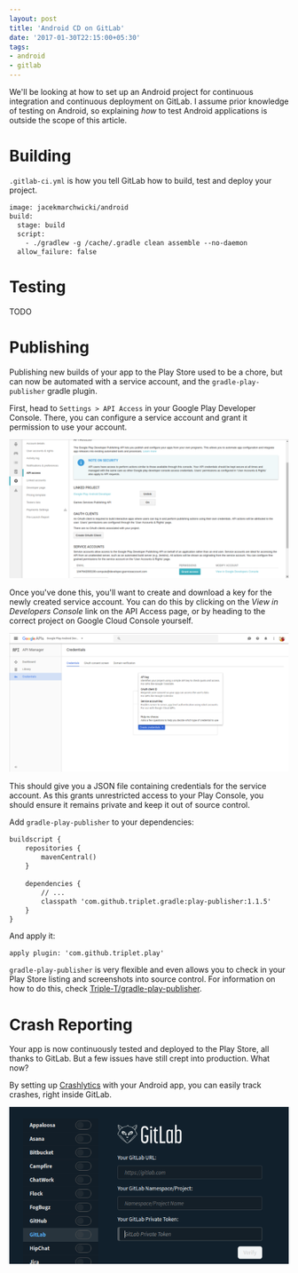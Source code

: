 ```yaml
---
layout: post
title: 'Android CD on GitLab'
date: '2017-01-30T22:15:00+05:30'
tags:
- android
- gitlab
---
```


We'll be looking at how to set up an Android project for continuous integration and continuous deployment on GitLab. I assume prior knowledge of testing on Android, so explaining _how_ to test Android applications is outside the scope of this article.

# Building

`.gitlab-ci.yml` is how you tell GitLab how to build, test and deploy your project.

```
image: jacekmarchwicki/android
build:
  stage: build
  script:
    - ./gradlew -g /cache/.gradle clean assemble --no-daemon
  allow_failure: false
```

# Testing

TODO

# Publishing

Publishing new builds of your app to the Play Store used to be a chore, but can now be automated with a service account, and the `gradle-play-publisher` gradle plugin.

First, head to `Settings > API Access` in your Google Play Developer Console. There, you can configure a service account and grant it permission to use your account.

![Google Play Developer Console API Access](/files/android-gitlab/service-account.png)

Once you've done this, you'll want to create and download a key for the newly created service account. You can do this by clicking on the *View in Developers Console* link on the API Access page, or by heading to the correct project on Google Cloud Console yourself.

![Google Cloud Console - Service Account Credentials](/files/android-gitlab/service-account-credentials.png)

This should give you a JSON file containing credentials for the service account. As this grants unrestricted access to your Play Console, you should ensure it remains private and keep it out of source control.

Add `gradle-play-publisher` to your dependencies:

```
buildscript {
    repositories {
        mavenCentral()
    }

    dependencies {
        // ...
        classpath 'com.github.triplet.gradle:play-publisher:1.1.5'
    }
}
```

And apply it:

```
apply plugin: 'com.github.triplet.play'
```

`gradle-play-publisher` is very flexible and even allows you to check in your Play Store listing and screenshots into source control. For information on how to do this, check [Triple-T/gradle-play-publisher](https://github.com/Triple-T/gradle-play-publisher).

# Crash Reporting

Your app is now continuously tested and deployed to the Play Store, all thanks to GitLab. But a few issues have still crept into production. What now?

By setting up [Crashlytics](https://fabric.io/kits/android/crashlytics) with your Android app, you can easily track crashes, right inside GitLab.

![GitLab integration in Crashlytics](/files/android-gitlab/fabric-gitlab.png)
